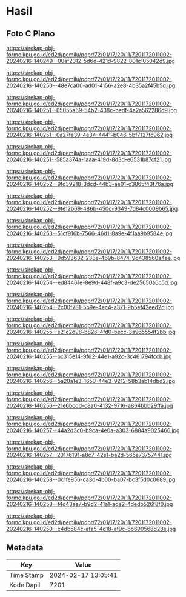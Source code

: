 # Hasil

## Foto C Plano

https://sirekap-obj-formc.kpu.go.id/ed2d/pemilu/pdpr/72/01/17/20/11/7201172011002-20240216-140249--00af2312-5d6d-421d-9822-801c105042d9.jpg

https://sirekap-obj-formc.kpu.go.id/ed2d/pemilu/pdpr/72/01/17/20/11/7201172011002-20240216-140250--48e7ca00-ad01-4156-a2e8-4b35a2f45b5d.jpg

https://sirekap-obj-formc.kpu.go.id/ed2d/pemilu/pdpr/72/01/17/20/11/7201172011002-20240216-140251--65055a69-54b2-438c-bedf-4a2a562286d9.jpg

https://sirekap-obj-formc.kpu.go.id/ed2d/pemilu/pdpr/72/01/17/20/11/7201172011002-20240216-140251--0a27fa39-4e34-4441-b046-5bf7127fc962.jpg

https://sirekap-obj-formc.kpu.go.id/ed2d/pemilu/pdpr/72/01/17/20/11/7201172011002-20240216-140251--585a374a-1aaa-419d-8d3d-e6531b87cf21.jpg

https://sirekap-obj-formc.kpu.go.id/ed2d/pemilu/pdpr/72/01/17/20/11/7201172011002-20240216-140252--9fd39218-3dcd-44b3-ae01-c3865f43f76a.jpg

https://sirekap-obj-formc.kpu.go.id/ed2d/pemilu/pdpr/72/01/17/20/11/7201172011002-20240216-140252--9fe12b69-486b-450c-9349-7d84c0009b65.jpg

https://sirekap-obj-formc.kpu.go.id/ed2d/pemilu/pdpr/72/01/17/20/11/7201172011002-20240216-140253--51cf916b-7566-46d1-8a9e-4f1aa9b9584e.jpg

https://sirekap-obj-formc.kpu.go.id/ed2d/pemilu/pdpr/72/01/17/20/11/7201172011002-20240216-140253--9d593632-238e-469b-8474-9d438560a4ae.jpg

https://sirekap-obj-formc.kpu.go.id/ed2d/pemilu/pdpr/72/01/17/20/11/7201172011002-20240216-140254--ed84461e-8e9d-448f-a9c3-de25650a6c5d.jpg

https://sirekap-obj-formc.kpu.go.id/ed2d/pemilu/pdpr/72/01/17/20/11/7201172011002-20240216-140254--2c00f781-5b9e-4ec4-a371-9b5ef42eed2d.jpg

https://sirekap-obj-formc.kpu.go.id/ed2d/pemilu/pdpr/72/01/17/20/11/7201172011002-20240216-140255--e21c2d98-b826-4fd0-becc-3a965554f2bb.jpg

https://sirekap-obj-formc.kpu.go.id/ed2d/pemilu/pdpr/72/01/17/20/11/7201172011002-20240216-140255--bc315e14-9f62-44e1-a92c-3c461794fccb.jpg

https://sirekap-obj-formc.kpu.go.id/ed2d/pemilu/pdpr/72/01/17/20/11/7201172011002-20240216-140256--5a20a1e3-1650-44e3-9212-58b3ab14dbd2.jpg

https://sirekap-obj-formc.kpu.go.id/ed2d/pemilu/pdpr/72/01/17/20/11/7201172011002-20240216-140256--21e6bcdd-c8a0-4132-9716-a864bbb29ffa.jpg

https://sirekap-obj-formc.kpu.go.id/ed2d/pemilu/pdpr/72/01/17/20/11/7201172011002-20240216-140257--44a2d3c0-b9ca-4e0a-a303-6884a9025466.jpg

https://sirekap-obj-formc.kpu.go.id/ed2d/pemilu/pdpr/72/01/17/20/11/7201172011002-20240216-140257--20176191-a8c7-42e1-ba2d-565e73757441.jpg

https://sirekap-obj-formc.kpu.go.id/ed2d/pemilu/pdpr/72/01/17/20/11/7201172011002-20240216-140258--0c1fe956-ca3d-4b00-ba07-bc3f5d0c0689.jpg

https://sirekap-obj-formc.kpu.go.id/ed2d/pemilu/pdpr/72/01/17/20/11/7201172011002-20240216-140258--f4d43ae7-b9d2-41a1-ade2-4dedb526f8f0.jpg

https://sirekap-obj-formc.kpu.go.id/ed2d/pemilu/pdpr/72/01/17/20/11/7201172011002-20240216-140250--c4db584c-afa5-4d18-af9c-6b690568d28e.jpg


## Metadata

| Key        | Value               |
| ---------- | ------------------- |
| Time Stamp | 2024-02-17 13:05:41 |
| Kode Dapil | 7201                |



